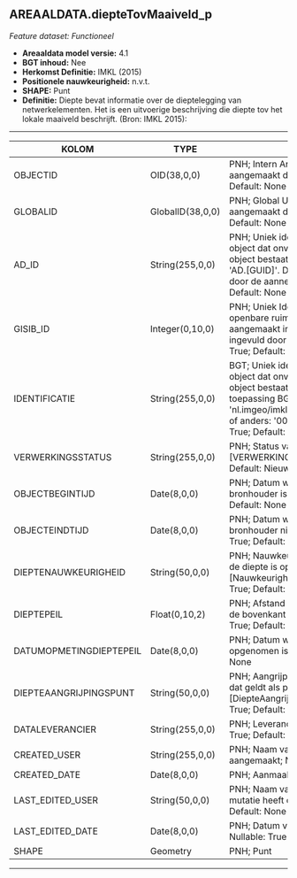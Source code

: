 ﻿## AREAALDATA.diepteTovMaaiveld_p

*Feature dataset: Functioneel*


* __Areaaldata model versie:__ 4.1
* __BGT inhoud:__ Nee
* __Herkomst Definitie:__ IMKL (2015)
* __Positionele nauwkeurigheid:__ n.v.t.
* __SHAPE:__ Punt
* __Definitie:__ Diepte bevat informatie over de dieptelegging van netwerkelementen. Het is een uitvoerige beschrijving die diepte tov het lokale maaiveld beschrijft. (Bron: IMKL 2015):

***

|KOLOM                               |TYPE                |DEFINITIE|
|------                              |----                |-----    |
|OBJECTID                            |OID(38,0,0)         |PNH; Intern ArcGIS Identificatienummer, aangemaakt door ArcGIS; Nullable: False; Default: None|
|GLOBALID                            |GlobalID(38,0,0)    |PNH; Global Unique Identifier,  aangemaakt door ArcGIS; Nullable: False; Default: None|
|AD_ID                               |String(255,0,0)     |PNH; Uniek identificatienummer voor het object dat onveranderlijk is zolang het object bestaat in Areaaldata: in format 'AD.[GUID]'. Dit moet worden ingevuld door de aannemer; Nullable: False; Default: None|
|GISIB_ID                            |Integer(0,10,0)     |PNH; Uniek Identificatienummer beheer openbare ruimte (GISIB), wordt aangemaakt in GISIB en mag niet worden ingevuld door de aannemer; Nullable: True; Default: None|
|IDENTIFICATIE                       |String(255,0,0)     |BGT; Uniek identificatienummer voor het object dat onveranderlijk is zolang het object bestaat: bevat indien van toepassing BGT/IMKL ID in format 'nl.imgeo/imkl.bronhouderscode.LokaalID' of anders: '00000'.LokaalID; Nullable: True; Default: None|
|VERWERKINGSSTATUS                   |String(255,0,0)     |PNH; Status van de gegevens; keuzelijst [VERWERKINGSSTATUS]; Nullable: False; Default: Nieuw|
|OBJECTBEGINTIJD                     |Date(8,0,0)         |PNH; Datum waarop het object bij de bronhouder is ontstaan; Nullable: True; Default: None|
|OBJECTEINDTIJD                      |Date(8,0,0)         |PNH; Datum waarop het object bij de bronhouder niet meer geldig is; Nullable: True; Default: None|
|DIEPTENAUWKEURIGHEID                |String(50,0,0)      |PNH; Nauwkeurigheidsklasse waarmee de diepte is opgenomen; keuzelijst [NauwkeurigheidDiepteValue]; Nullable: True; Default: None|
|DIEPTEPEIL                          |Float(0,10,2)       |PNH; Afstand vanaf de referentie tot aan de bovenkant van een object; Nullable: True; Default: None|
|DATUMOPMETINGDIEPTEPEIL             |Date(8,0,0)         |PNH; Datum waarop dieptepeil opgenomen is; Nullable: True; Default: None|
|DIEPTEAANGRIJPINGSPUNT              |String(50,0,0)      |PNH; Aangrijpingspunt van het element dat geldt als punt van meting; keuzelijst [DiepteAangrijpingspuntValue]; Nullable: True; Default: bovenkant|
|DATALEVERANCIER                     |String(255,0,0)     |PNH; Leverancier van de data; Nullable: True; Default: None|
|CREATED_USER                        |String(255,0,0)     |PNH; Naam van gebruiker die de rij heeft aangemaakt; Nullable: True; Default: None|
|CREATED_DATE                        |Date(8,0,0)         |PNH; Aanmaakdatum; Nullable: True|
|LAST_EDITED_USER                    |String(50,0,0)      |PNH; Naam van gebruiker die de laatste mutatie heeft doorgevoerd; Nullable: True; Default: None|
|LAST_EDITED_DATE                    |Date(8,0,0)         |PNH; Datum van de laatste mutatie; Nullable: True|
|SHAPE                               |Geometry            |PNH; Punt|



***